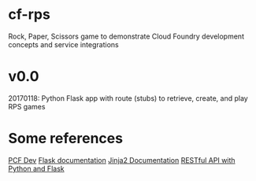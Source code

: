 # cf-rps
Rock, Paper, Scissors game to demonstrate Cloud Foundry development concepts and service integrations

# v0.0
20170118: Python Flask app with route (stubs) to retrieve, create, and play RPS games

# Some references
[PCF Dev](http://pivotal.io/pcf-dev)
[Flask documentation](http://flask.pocoo.org/docs/latest/)
[Jinja2 Documentation](http://jinja.pocoo.org/docs)
[RESTful API with Python and Flask](https://blog.miguelgrinberg.com/post/designing-a-restful-api-with-python-and-flask)
